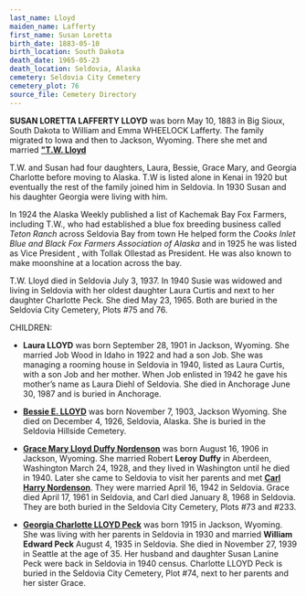 ```yaml
---
last_name: Lloyd
maiden_name: Lafferty
first_name: Susan Loretta
birth_date: 1883-05-10
birth_location: South Dakota
death_date: 1965-05-23
death_location: Seldovia, Alaska
cemetery: Seldovia City Cemetery
cemetery_plot: 76
source_file: Cemetery Directory
---
```

 **SUSAN LORETTA LAFFERTY LLOYD** was born May 10, 1883 in Big
Sioux, South Dakota to William and Emma WHEELOCK Lafferty. The family migrated to Iowa and then to Jackson, Wyoming. There she met and married [**"T.W. Lloyd**](./Lloyd_Theophilus_W.md)  

T.W. and Susan had four daughters, Laura, Bessie, Grace Mary, and Georgia Charlotte before moving to Alaska. T.W is listed alone in Kenai in 1920 but
eventually the rest of the family joined him in Seldovia. In 1930 Susan
and his daughter Georgia were living with him.

In 1924 the Alaska Weekly published a list of Kachemak Bay Fox Farmers,
including T.W., who had established a blue fox breeding business called
*Teton Ranch* across Seldovia Bay from town He helped form the *Cooks
Inlet Blue and Black Fox Farmers Association of Alaska* and in 1925 he
was listed as Vice President , with Tollak Ollestad as President. He was
also known to make moonshine at a location across the bay.

T.W. Lloyd died in Seldovia July 3, 1937. In 1940 Susie was widowed and
living in Seldovia with her oldest daughter Laura Curtis and next to her
daughter Charlotte Peck. She died May 23, 1965. Both are buried in the
Seldovia City Cemetery, Plots \#75 and 76.

CHILDREN:

- **Laura LLOYD** was born September 28, 1901 in Jackson, Wyoming. She
married Job Wood in Idaho in 1922 and had a son Job. She was managing a
rooming house in Seldovia in 1940, listed as Laura Curtis, with a son
Job and her mother. When Job enlisted in 1942 he gave his mother’s name
as Laura Diehl of Seldovia. She died in Anchorage June 30, 1987 and is
buried in Anchorage.

- [**Bessie E. LLOYD**](./Lloyd_Bessie_E.md) was born November 7, 1903, Jackson Wyoming. She died
on December 4, 1926, Seldovia, Alaska. She is buried in the Seldovia
Hillside Cemetery.

- [**Grace Mary Lloyd Duffy Nordenson**](./Nordenson_Grace_Mary_Lloyd.md) was born August 16, 1906 in
Jackson, Wyoming. She married Robert **Leroy** **Duffy** in Aberdeen,
Washington March 24, 1928, and they lived in Washington until he died in 1940. Later she came to Seldovia to visit her parents and met [**Carl
Harry Nordenson**](Nordenson_Carl.md). They were married April 16, 1942 in
Seldovia. Grace died April 17, 1961 in Seldovia, and Carl died January
8, 1968 in Seldovia. They are both buried in the Seldovia City Cemetery,
Plots \#73 and \#233.

- [**Georgia Charlotte LLOYD Peck**](./Peck_Charlotte_Lloyd.md) was born 1915 in Jackson,
Wyoming. She was living with her parents in Seldovia in 1930 and married
**William Edward Peck** August 4, 1935 in Seldovia. She died in November
27, 1939 in Seattle at the age of 35. Her husband and daughter Susan
Lanine Peck were back in Seldovia in 1940 census. Charlotte LLOYD Peck
is buried in the Seldovia City Cemetery, Plot \#74, next to her parents
and her sister Grace.
